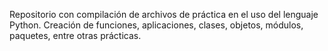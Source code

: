 Repositorio con compilación de archivos de práctica en el uso del lenguaje Python. Creación de funciones, aplicaciones, clases, objetos, módulos, paquetes, entre otras prácticas.
